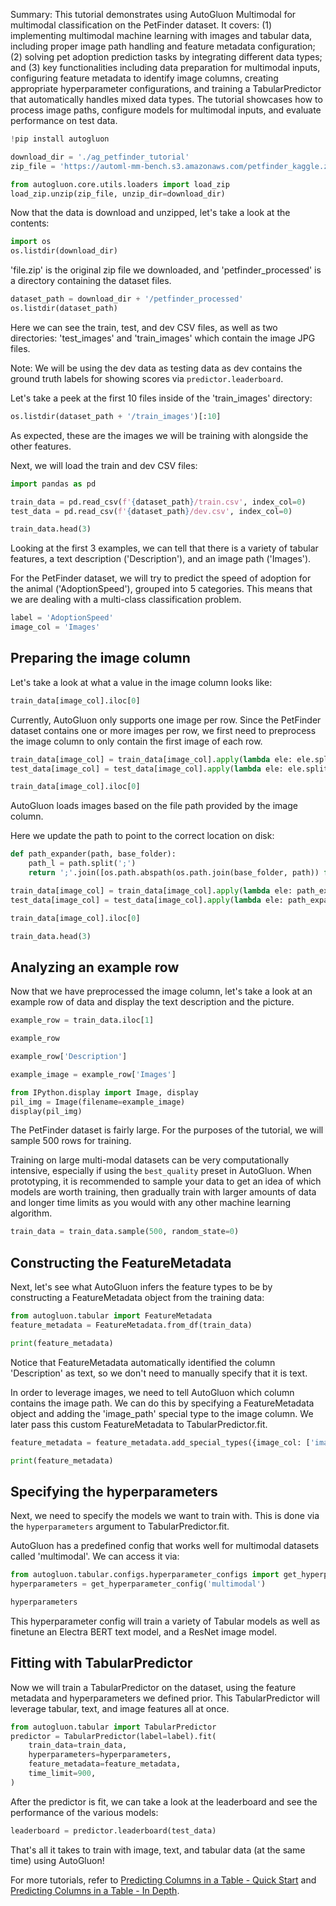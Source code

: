 Summary: This tutorial demonstrates using AutoGluon Multimodal for multimodal classification on the PetFinder dataset. It covers: (1) implementing multimodal machine learning with images and tabular data, including proper image path handling and feature metadata configuration; (2) solving pet adoption prediction tasks by integrating different data types; and (3) key functionalities including data preparation for multimodal inputs, configuring feature metadata to identify image columns, creating appropriate hyperparameter configurations, and training a TabularPredictor that automatically handles mixed data types. The tutorial showcases how to process image paths, configure models for multimodal inputs, and evaluate performance on test data.

```python
!pip install autogluon

```


```python
download_dir = './ag_petfinder_tutorial'
zip_file = 'https://automl-mm-bench.s3.amazonaws.com/petfinder_kaggle.zip'
```


```python
from autogluon.core.utils.loaders import load_zip
load_zip.unzip(zip_file, unzip_dir=download_dir)
```

Now that the data is download and unzipped, let's take a look at the contents:


```python
import os
os.listdir(download_dir)
```

'file.zip' is the original zip file we downloaded, and 'petfinder_processed' is a directory containing the dataset files.


```python
dataset_path = download_dir + '/petfinder_processed'
os.listdir(dataset_path)
```

Here we can see the train, test, and dev CSV files, as well as two directories: 'test_images' and 'train_images' which contain the image JPG files.

Note: We will be using the dev data as testing data as dev contains the ground truth labels for showing scores via `predictor.leaderboard`.

Let's take a peek at the first 10 files inside of the 'train_images' directory:


```python
os.listdir(dataset_path + '/train_images')[:10]
```

As expected, these are the images we will be training with alongside the other features.

Next, we will load the train and dev CSV files:


```python
import pandas as pd

train_data = pd.read_csv(f'{dataset_path}/train.csv', index_col=0)
test_data = pd.read_csv(f'{dataset_path}/dev.csv', index_col=0)
```


```python
train_data.head(3)
```

Looking at the first 3 examples, we can tell that there is a variety of tabular features, a text description ('Description'), and an image path ('Images').

For the PetFinder dataset, we will try to predict the speed of adoption for the animal ('AdoptionSpeed'), grouped into 5 categories. This means that we are dealing with a multi-class classification problem.


```python
label = 'AdoptionSpeed'
image_col = 'Images'
```

## Preparing the image column

Let's take a look at what a value in the image column looks like:


```python
train_data[image_col].iloc[0]
```

Currently, AutoGluon only supports one image per row. Since the PetFinder dataset contains one or more images per row, we first need to preprocess the image column to only contain the first image of each row.


```python
train_data[image_col] = train_data[image_col].apply(lambda ele: ele.split(';')[0])
test_data[image_col] = test_data[image_col].apply(lambda ele: ele.split(';')[0])

train_data[image_col].iloc[0]
```

AutoGluon loads images based on the file path provided by the image column.

Here we update the path to point to the correct location on disk:


```python
def path_expander(path, base_folder):
    path_l = path.split(';')
    return ';'.join([os.path.abspath(os.path.join(base_folder, path)) for path in path_l])

train_data[image_col] = train_data[image_col].apply(lambda ele: path_expander(ele, base_folder=dataset_path))
test_data[image_col] = test_data[image_col].apply(lambda ele: path_expander(ele, base_folder=dataset_path))

train_data[image_col].iloc[0]
```


```python
train_data.head(3)
```

## Analyzing an example row

Now that we have preprocessed the image column, let's take a look at an example row of data and display the text description and the picture.


```python
example_row = train_data.iloc[1]

example_row
```


```python
example_row['Description']
```


```python
example_image = example_row['Images']

from IPython.display import Image, display
pil_img = Image(filename=example_image)
display(pil_img)
```

The PetFinder dataset is fairly large. For the purposes of the tutorial, we will sample 500 rows for training.

Training on large multi-modal datasets can be very computationally intensive, especially if using the `best_quality` preset in AutoGluon. When prototyping, it is recommended to sample your data to get an idea of which models are worth training, then gradually train with larger amounts of data and longer time limits as you would with any other machine learning algorithm.


```python
train_data = train_data.sample(500, random_state=0)
```

## Constructing the FeatureMetadata

Next, let's see what AutoGluon infers the feature types to be by constructing a FeatureMetadata object from the training data:


```python
from autogluon.tabular import FeatureMetadata
feature_metadata = FeatureMetadata.from_df(train_data)

print(feature_metadata)
```

Notice that FeatureMetadata automatically identified the column 'Description' as text, so we don't need to manually specify that it is text.

In order to leverage images, we need to tell AutoGluon which column contains the image path. We can do this by specifying a FeatureMetadata object and adding the 'image_path' special type to the image column. We later pass this custom FeatureMetadata to TabularPredictor.fit.


```python
feature_metadata = feature_metadata.add_special_types({image_col: ['image_path']})

print(feature_metadata)
```

## Specifying the hyperparameters

Next, we need to specify the models we want to train with. This is done via the `hyperparameters` argument to TabularPredictor.fit.

AutoGluon has a predefined config that works well for multimodal datasets called 'multimodal'. We can access it via:


```python
from autogluon.tabular.configs.hyperparameter_configs import get_hyperparameter_config
hyperparameters = get_hyperparameter_config('multimodal')

hyperparameters
```

This hyperparameter config will train a variety of Tabular models as well as finetune an Electra BERT text model, and a ResNet image model.

## Fitting with TabularPredictor

Now we will train a TabularPredictor on the dataset, using the feature metadata and hyperparameters we defined prior. This TabularPredictor will leverage tabular, text, and image features all at once.


```python
from autogluon.tabular import TabularPredictor
predictor = TabularPredictor(label=label).fit(
    train_data=train_data,
    hyperparameters=hyperparameters,
    feature_metadata=feature_metadata,
    time_limit=900,
)
```

After the predictor is fit, we can take a look at the leaderboard and see the performance of the various models:


```python
leaderboard = predictor.leaderboard(test_data)
```

That's all it takes to train with image, text, and tabular data (at the same time) using AutoGluon!

For more tutorials, refer to [Predicting Columns in a Table - Quick Start](tabular-quick-start.ipynb) and [Predicting Columns in a Table - In Depth](tabular-indepth.ipynb).
